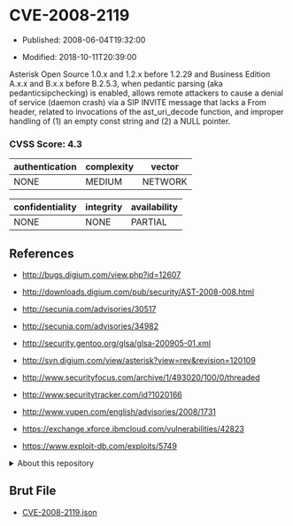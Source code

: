 # CVE-2008-2119

- Published: 2008-06-04T19:32:00

- Modified: 2018-10-11T20:39:00

Asterisk Open Source 1.0.x and 1.2.x before 1.2.29 and Business Edition A.x.x and B.x.x before B.2.5.3, when pedantic parsing (aka pedanticsipchecking) is enabled, allows remote attackers to cause a denial of service (daemon crash) via a SIP INVITE message that lacks a From header, related to invocations of the ast_uri_decode function, and improper handling of (1) an empty const string and (2) a NULL pointer.

### CVSS Score: **4.3**

| authentication | complexity | vector |
| --- | --- | --- |
| NONE | MEDIUM | NETWORK |

| confidentiality | integrity | availability |
| --- | --- | --- |
| NONE | NONE | PARTIAL |

## References

* http://bugs.digium.com/view.php?id=12607

* http://downloads.digium.com/pub/security/AST-2008-008.html

* http://secunia.com/advisories/30517

* http://secunia.com/advisories/34982

* http://security.gentoo.org/glsa/glsa-200905-01.xml

* http://svn.digium.com/view/asterisk?view=rev&revision=120109

* http://www.securityfocus.com/archive/1/493020/100/0/threaded

* http://www.securitytracker.com/id?1020166

* http://www.vupen.com/english/advisories/2008/1731

* https://exchange.xforce.ibmcloud.com/vulnerabilities/42823

* https://www.exploit-db.com/exploits/5749

<details>
<summary>About this repository</summary> 

  This repository is part of the project [Live Hack CVE](https://github.com/Live-Hack-CVE). Main website can be found [www.live-hack.org](https://www.live-hack.org) 
  
  Made by [Sn0wAlice](https://github.com/Sn0wAlice) for the people that care about security and need to have a feed of the latest CVEs. Hope you enjoy it, don't forget to star the repo and follow me on [Twitter](https://twitter.com/Sn0wAlice) and [Github](https://github.com/Sn0wAlice). And that is my [personnal website](https://www.alice-snow.me/)

  - [Home Page](https://github.com/Live-Hack-CVE)
  - [Framework](https://github.com/Live-Hack-CVE/cve-framework)
  - [CVE database](https://github.com/Live-Hack-CVE/full_database)
  - [Changelog](https://github.com/Live-Hack-CVE/Changelog)
</details>

## Brut File

* [CVE-2008-2119.json](https://raw.githubusercontent.com/Live-Hack-CVE/full_database/main/cves/2008/CVE-2008-2119.json)

